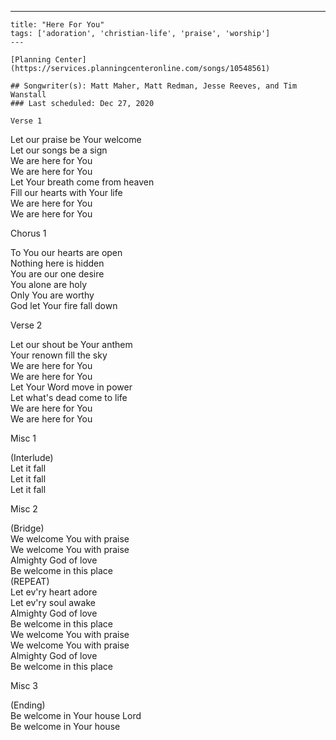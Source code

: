 ---
    title: "Here For You"
    tags: ['adoration', 'christian-life', 'praise', 'worship']
    ---

    [Planning Center](https://services.planningcenteronline.com/songs/10548561)

    ## Songwriter(s): Matt Maher, Matt Redman, Jesse Reeves, and Tim Wanstall
    ### Last scheduled: Dec 27, 2020          

    Verse 1  
  
Let our praise be Your welcome  
Let our songs be a sign  
We are here for You  
We are here for You  
Let Your breath come from heaven  
Fill our hearts with Your life  
We are here for You  
We are here for You  
  
Chorus 1  
  
To You our hearts are open  
Nothing here is hidden  
You are our one desire  
You alone are holy  
Only You are worthy  
God let Your fire fall down  
  
Verse 2  
  
Let our shout be Your anthem  
Your renown fill the sky  
We are here for You  
We are here for You  
Let Your Word move in power  
Let what's dead come to life  
We are here for You  
We are here for You  
  
Misc 1  
  
(Interlude)  
Let it fall  
Let it fall  
Let it fall  
  
Misc 2  
  
(Bridge)  
We welcome You with praise  
We welcome You with praise  
Almighty God of love  
Be welcome in this place  
(REPEAT)  
Let ev'ry heart adore  
Let ev'ry soul awake  
Almighty God of love  
Be welcome in this place  
We welcome You with praise  
We welcome You with praise  
Almighty God of love  
Be welcome in this place  
  
Misc 3  
  
(Ending)  
Be welcome in Your house Lord  
Be welcome in Your house
    
